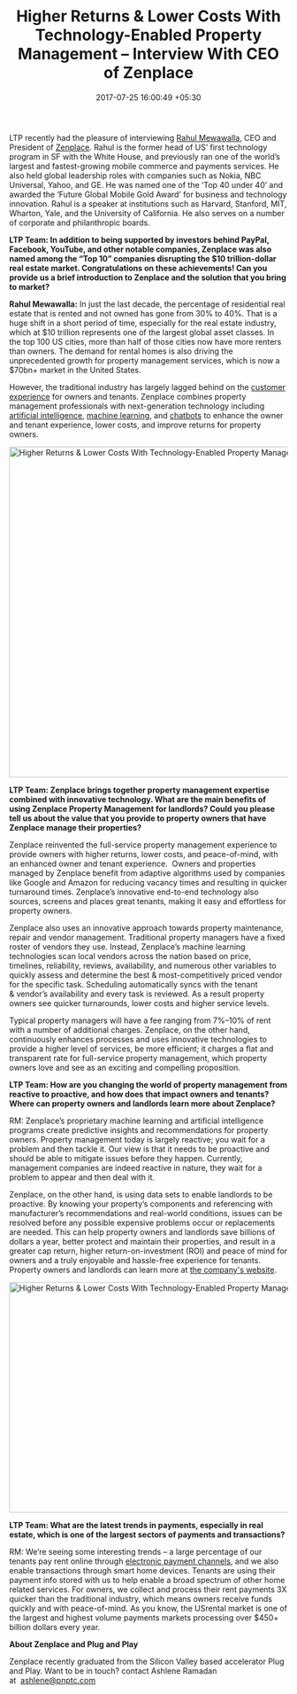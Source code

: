 ﻿---
title: Higher Returns & Lower Costs With Technology-Enabled Property Management –
  Interview With CEO of Zenplace
date: 2017-07-25 16:00:49 +05:30
categories:
- Insights
- Wealth Management
- WealthTech
- InvestTech
tags:
- Asia
- Europe
- insights
- Interview
- Technology-Enabled Property Management
- US
- Zenplace
layout: post
type: post
status: publish
category:
- InvestTech
- WealthTech
- WealthTech
- Insights
- Wealth Management
Markets:
- Asia
- Europe
- insights
- Interview
- Technology-Enabled Property Management
- US
- Zenplace
Person: MEDICI Team
---

<p>LTP recently had the pleasure of interviewing <a href="https://www.linkedin.com/in/rahulmewawalla/">Rahul Mewawalla</a>, CEO and President of <a href="https://www.zenplace.co/index.html">Zenplace</a>. Rahul is the former head of US’ first technology program in SF with the White House, and previously ran one of the world’s largest and fastest-growing mobile commerce and payments services. He also held global leadership roles with companies such as Nokia, NBC Universal, Yahoo, and GE. He was named one of the ‘Top 40 under 40’ and awarded the ‘Future Global Mobile Gold Award’ for business and technology innovation. Rahul is a speaker at institutions such as Harvard, Stanford, MIT, Wharton, Yale, and the University of California. He also serves on a number of corporate and philanthropic boards.</p>
<p><b>LTP Team: In addition to being supported by investors behind PayPal, Facebook, YouTube, and other notable companies, Zenplace was also named among the “Top 10” companies disrupting the $10 trillion-dollar real estate market. Congratulations on these achievements! Can you provide us a brief introduction to Zenplace and the solution that you bring to market?</b></p>
<p><b>Rahul Mewawalla:</b> In just the last decade, the percentage of residential real estate that is rented and not owned has gone from 30% to 40%. That is a huge shift in a short period of time, especially for the real estate industry, which at $10 trillion represents one of the largest global asset classes. In the top 100 US cities, more than half of those cities now have more renters than owners. The demand for rental homes is also driving the unprecedented growth for property management services, which is now a $70bn+ market in the United States.</p>
<p>However, the traditional industry has largely lagged behind on the <a href="https://letstalkpayments.com/customer-experience-as-a-competitive-advantage-in-banking/">customer experience</a> for owners and tenants. Zenplace combines property management professionals with next-generation technology including <a href="https://letstalkpayments.com/medici-top-21-ai-companies/">artificial intelligence</a>, <a href="https://letstalkpayments.com/how-is-big-data-analytics-being-leveraged-across-fintech/">machine learning</a>, and <a href="https://letstalkpayments.com/chatbots-will-enable-deeper-engagement-and-build-stronger-customer-loyalty/">chatbots</a> to enhance the owner and tenant experience, lower costs, and improve returns for property owners.</p>
<p><img class="aligncenter size-full wp-image-27301" src="https://s3-us-west-2.amazonaws.com/go-medici/uploads/2017/07/zen1.png" alt="Higher Returns &amp; Lower Costs With Technology-Enabled Property Management – Interview With CEO of Zenplace" width="1400" height="597" /></p>
<p><b>LTP Team: Zenplace brings together property management expertise combined with innovative technology. What are the main benefits of using Zenplace Property Management for landlords? Could you please tell us about the value that you provide to property owners that have Zenplace manage their properties?</b></p>
<p>Zenplace reinvented the full-service property management experience to provide owners with higher returns, lower costs, and peace-of-mind, with an enhanced owner and tenant experience.  Owners and properties managed by Zenplace benefit from adaptive algorithms used by companies like Google and Amazon for reducing vacancy times and resulting in quicker turnaround times. Zenplace’s innovative end-to-end technology also sources, screens and places great tenants, making it easy and effortless for property owners.</p>
<p>Zenplace also uses an innovative approach towards property maintenance, repair and vendor management. Traditional property managers have a fixed roster of vendors they use. Instead, Zenplace’s machine learning technologies scan local vendors across the nation based on price, timelines, reliability, reviews, availability, and numerous other variables to quickly assess and determine the best &amp; most-competitively priced vendor for the specific task. Scheduling automatically syncs with the tenant &amp; vendor’s availability and every task is reviewed. As a result property owners see quicker turnarounds, lower costs and higher service levels.</p>
<p>Typical property managers will have a fee ranging from 7%–10% of rent with a number of additional charges. Zenplace, on the other hand, continuously enhances processes and uses innovative technologies to provide a higher level of services, be more efficient; it charges a flat and transparent rate for full-service property management, which property owners love and see as an exciting and compelling proposition.</p>
<p><b>LTP Team: How are you changing the world of property management from reactive to proactive, and how does that impact owners and tenants? Where can property owners and landlords learn more about Zenplace?</b></p>
<p>RM: Zenplace’s proprietary machine learning and artificial intelligence programs create predictive insights and recommendations for property owners. Property management today is largely reactive; you wait for a problem and then tackle it. Our view is that it needs to be proactive and should be able to mitigate issues before they happen. Currently, management companies are indeed reactive in nature, they wait for a problem to appear and then deal with it.</p>
<p>Zenplace, on the other hand, is using data sets to enable landlords to be proactive. By knowing your property’s components and referencing with manufacturer’s recommendations and real-world conditions, issues can be resolved before any possible expensive problems occur or replacements are needed. This can help property owners and landlords save billions of dollars a year, better protect and maintain their properties, and result in a greater cap return, higher return-on-investment (ROI) and peace of mind for owners and a truly enjoyable and hassle-free experience for tenants. Property owners and landlords can learn more at <a href="https://www.zenplace.co/">the company's website</a>.</p>
<p><img class="aligncenter size-full wp-image-27300" src="https://s3-us-west-2.amazonaws.com/go-medici/uploads/2017/07/zen2.png" alt="Higher Returns &amp; Lower Costs With Technology-Enabled Property Management – Interview With CEO of Zenplace" width="1246" height="416" /></p>
<p><b>LTP Team: What are the latest trends in payments, especially in real estate, which is one of the largest sectors of payments and transactions? </b></p>
<p>RM: We’re seeing some interesting trends – a large percentage of our tenants pay rent online through <a href="https://letstalkpayments.com/why-electronic-payments-are-the-key-to-economic-growth/">electronic payment channels</a>, and we also enable transactions through smart home devices. Tenants are using their payment info stored with us to help enable a broad spectrum of other home related services. For owners, we collect and process their rent payments 3X quicker than the traditional industry, which means owners receive funds quickly and with peace-of-mind. As you know, the USrental market is one of the largest and highest volume payments markets processing over $450+ billion dollars every year.</p>
<p></p>
<p><b>About Zenplace and Plug and Play</b></p>
<p>Zenplace recently graduated from the Silicon Valley based accelerator Plug and Play. Want to be in touch? contact Ashlene Ramadan at  <a href="mailto:ashlene@pnptc.com" target="_blank" rel="noopener">ashlene@pnptc.com</a></p>

